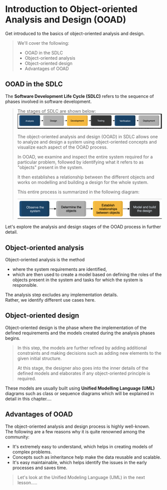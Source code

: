 # Introduction to Object-oriented Analysis and Design (OOAD)

Get introduced to the basics of object-oriented analysis and design.

> We'll cover the following:
>
> - OOAD in the SDLC
> - Object-oriented analysis
> - Object-oriented design
> - Advantages of OOAD

## OOAD in the SDLC

The **Software Development Life Cycle (SDLC)** refers to the sequence of phases involved in software development.

> The stages of SDLC are shown below:
> ![stages of SDLC](./images/stages%20of%20SDLC.png)
>
> The object-oriented analysis and design (OOAD) in SDLC allows one to analyze and design a system using object-oriented concepts and visualize each aspect of the OOAD process.
>
> In OOAD, we examine and inspect the entire system required for a particular problem, followed by identifying what it refers to as "objects" present in the system.
>
> It then establishes a relationship between the different objects and works on modelling and building a design for the whole system.
>
> This entire process is summarized in the following diagram:
>
> ![object-oriented analysis and design process](./images/OOAD.png)

Let's explore the analysis and design stages of the OOAD process in further detail.

## Object-oriented analysis

Object-oriented analysis is the method

- where the system requirements are identified,
- which are then used to create a model based on defining the roles of the objects present in the system and tasks for which the system is responsible.

The analysis step excludes any implementation details.  
Rather, we identify different use cases here.

## Object-oriented design

Object-oriented design is the phase where the implementation of the defined requirements and the models created during the analysis phases begins.

> In this step, the models are further refined by adding additional constraints and making decisions such as adding new elements to the given initial structure.
>
> At this stage, the designer also goes into the inner details of the defined models and elaborates if any object-oriented principle is required.

These models are usually built using **Unified Modelling Language (UML)** diagrams such as class or sequence diagrams which will be explained in detail in this chapter....

## Advantages of OOAD

The object-oriented analysis and design process is highly well-known.  
The following are a few reasons why it is quite renowned among the community:

- It's extremely easy to understand, which helps in creating models of complex problems.
- Concepts such as inheritance help make the data reusable and scalable.
- It's easy maintainable, which helps identify the issues in the early processes and saves time.

> Let's look at the Unified Modeling Language (UML) in the next lesson.....
